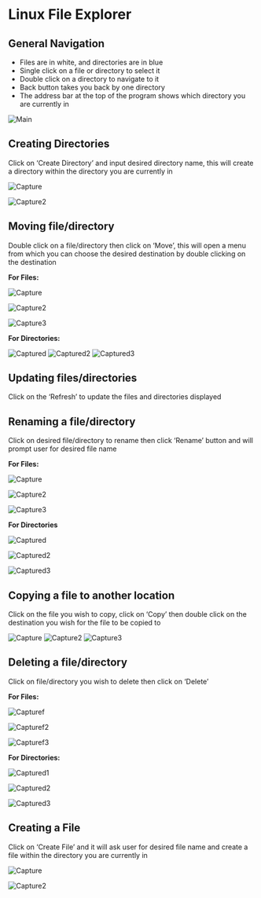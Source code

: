 # Linux File Explorer

 
## **General Navigation**

- Files are in white, and directories are in blue 
- Single click on a file or directory to select it 
- Double click on a directory to navigate to it 
- Back button takes you back by one directory 
- The address bar at the top of the program shows which directory you are currently in 


 
 ![Main](https://github.com/skolesnik44/simple-linux-file-explorer/assets/172089307/57589f79-e487-478f-abeb-340b1d491e15)


 

## **Creating Directories**

Click on ‘Create Directory’ and input desired directory name, this will create a directory within the directory you are currently in 

![Capture](https://github.com/skolesnik44/simple-linux-file-explorer/assets/172089307/accdcabe-38d4-492a-b0e5-ab7ffa063220)

![Capture2](https://github.com/skolesnik44/simple-linux-file-explorer/assets/172089307/835d067e-3799-4efb-9e4c-dc099e4a0f1d)


 

## **Moving file/directory**

Double click on a file/directory then click on ‘Move’, this will open a menu from which you can choose the desired destination by double clicking on the destination

**For Files:**
  

![Capture](https://github.com/skolesnik44/simple-linux-file-explorer/assets/172089307/17130616-7fc3-437a-8ba2-1262537add29)

![Capture2](https://github.com/skolesnik44/simple-linux-file-explorer/assets/172089307/e89dc2e2-5df1-444c-9188-ae98dc59cf19)

![Capture3](https://github.com/skolesnik44/simple-linux-file-explorer/assets/172089307/db79771d-afea-4319-b40e-a7ec724bc0db)
  
**For Directories:**
  
![Captured](https://github.com/skolesnik44/simple-linux-file-explorer/assets/172089307/7645a0d6-f169-436f-a990-61d963d6044f)
![Captured2](https://github.com/skolesnik44/simple-linux-file-explorer/assets/172089307/fb2db9dd-b47c-4542-b304-c9402eb774fd)
![Captured3](https://github.com/skolesnik44/simple-linux-file-explorer/assets/172089307/fd1fb07d-82e2-448b-96c8-94d7a7f45456)
  

## **Updating files/directories**

Click on the ‘Refresh’ to update the files and directories displayed 

 
## **Renaming a file/directory** 

Click on desired file/directory to rename then click ‘Rename’ button and will prompt user for desired file name 

**For Files:**
  
![Capture](https://github.com/skolesnik44/simple-linux-file-explorer/assets/172089307/42c5d061-2b3a-4d34-994a-3a154f9dc91a)


![Capture2](https://github.com/skolesnik44/simple-linux-file-explorer/assets/172089307/6039a6d0-60a9-47ae-b906-422076be47d6)


![Capture3](https://github.com/skolesnik44/simple-linux-file-explorer/assets/172089307/1b31bc95-17af-40d2-bf5d-b901b9112109)
  
**For Directories**
  
![Captured](https://github.com/skolesnik44/simple-linux-file-explorer/assets/172089307/176033fb-a182-4bdf-8cf8-37c1b0cc910d)

![Captured2](https://github.com/skolesnik44/simple-linux-file-explorer/assets/172089307/add7b8f8-91a3-4065-8b37-28422496b7df)

![Captured3](https://github.com/skolesnik44/simple-linux-file-explorer/assets/172089307/e20f219a-c033-4ed6-b467-419d47fee6f1)
  
## **Copying a file to another location** 

Click on the file you wish to copy, click on ‘Copy’ then double click on the destination you wish for the file to be copied to 

![Capture](https://github.com/skolesnik44/simple-linux-file-explorer/assets/172089307/32a9ba23-8f9c-4bfa-89da-48b035ec724a)
![Capture2](https://github.com/skolesnik44/simple-linux-file-explorer/assets/172089307/d0c89db5-8664-4df5-9b4c-76c426ac3fb0)
![Capture3](https://github.com/skolesnik44/simple-linux-file-explorer/assets/172089307/c374cc55-f878-4a15-ac10-19b79fd848e1)

 
## **Deleting a file/directory** 

Click on file/directory you wish to delete then click on ‘Delete’ 

**For Files:**

![Capturef](https://github.com/skolesnik44/simple-linux-file-explorer/assets/172089307/3be2dd68-1125-4906-b665-41db41dfe39b)

![Capturef2](https://github.com/skolesnik44/simple-linux-file-explorer/assets/172089307/c0511d7e-377f-42f5-a6ad-23051cdaff9d)

![Capturef3](https://github.com/skolesnik44/simple-linux-file-explorer/assets/172089307/fdff028b-a646-4d34-9403-9fa10c994066)

 
**For Directories:**

![Captured1](https://github.com/skolesnik44/simple-linux-file-explorer/assets/172089307/b0ef0c94-5cd4-408e-a46a-b1878061f319)

![Captured2](https://github.com/skolesnik44/simple-linux-file-explorer/assets/172089307/847e4010-b41f-4ebc-9c87-ea64435163ef)

![Captured3](https://github.com/skolesnik44/simple-linux-file-explorer/assets/172089307/93f0c823-85b5-4ace-b08e-63599a21e95d)



## **Creating a File** 

Click on ‘Create File’ and it will ask user for desired file name and create a file within the directory you are currently in 

![Capture](https://github.com/skolesnik44/simple-linux-file-explorer/assets/172089307/f1558c4c-40a6-489a-808b-d65656436d7a)

![Capture2](https://github.com/skolesnik44/simple-linux-file-explorer/assets/172089307/182ab870-ccc9-42b5-bbd8-8ed78a9a0d9a)
